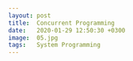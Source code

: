 ```yaml
---
layout: post
title:  Concurrent Programming
date:   2020-01-29 12:50:30 +0300
image:  05.jpg
tags:   System Programming
---
```

